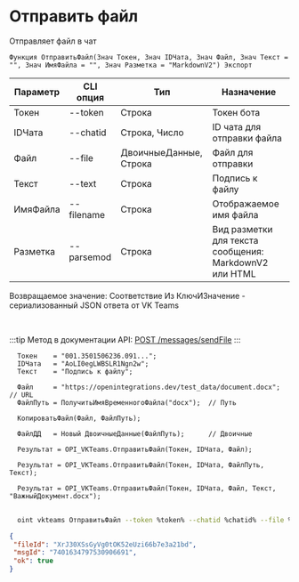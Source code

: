 ﻿---
sidebar_position: 2
---

# Отправить файл
 Отправляет файл в чат



`Функция ОтправитьФайл(Знач Токен, Знач IDЧата, Знач Файл, Знач Текст = "", Знач ИмяФайла = "", Знач Разметка = "MarkdownV2") Экспорт`

  | Параметр | CLI опция | Тип | Назначение |
  |-|-|-|-|
  | Токен | --token | Строка | Токен бота |
  | IDЧата | --chatid | Строка, Число | ID чата для отправки файла |
  | Файл | --file | ДвоичныеДанные, Строка | Файл для отправки |
  | Текст | --text | Строка | Подпись к файлу |
  | ИмяФайла | --filename | Строка | Отображаемое имя файла |
  | Разметка | --parsemod | Строка | Вид разметки для текста сообщения: MarkdownV2 или HTML |

  
  Возвращаемое значение:   Соответствие Из КлючИЗначение - сериализованный JSON ответа от VK Teams

<br/>

:::tip
Метод в документации API: [POST /messages/sendFile](https://teams.vk.com/botapi/#/messages/post_messages_sendFile)
:::
<br/>


```bsl title="Пример кода"
  Токен    = "001.3501506236.091...";
  IDЧата   = "AoLI0egLWBSLR1Ngn2w";
  Текст    = "Подпись к файлу";
  
  Файл     = "https://openintegrations.dev/test_data/document.docx";        // URL
  ФайлПуть = ПолучитьИмяВременногоФайла("docx");  // Путь
  
  КопироватьФайл(Файл, ФайлПуть);
  
  ФайлДД   = Новый ДвоичныеДанные(ФайлПуть);      // Двоичные
  
  Результат = OPI_VKTeams.ОтправитьФайл(Токен, IDЧата, Файл);
  
  Результат = OPI_VKTeams.ОтправитьФайл(Токен, IDЧата, ФайлПуть, Текст);
  
  Результат = OPI_VKTeams.ОтправитьФайл(Токен, IDЧата, Файл, Текст, "ВажныйДокумент.docx");
```
	


```sh title="Пример команды CLI"
    
  oint vkteams ОтправитьФайл --token %token% --chatid %chatid% --file %file% --text %text% --filename %filename% --parsemod %parsemod%

```

```json title="Результат"
{
 "fileId": "XrJ30XSsGyVg0tOK52eUzi66b7e3a21bd",
 "msgId": "7401634797530906691",
 "ok": true
}
```
